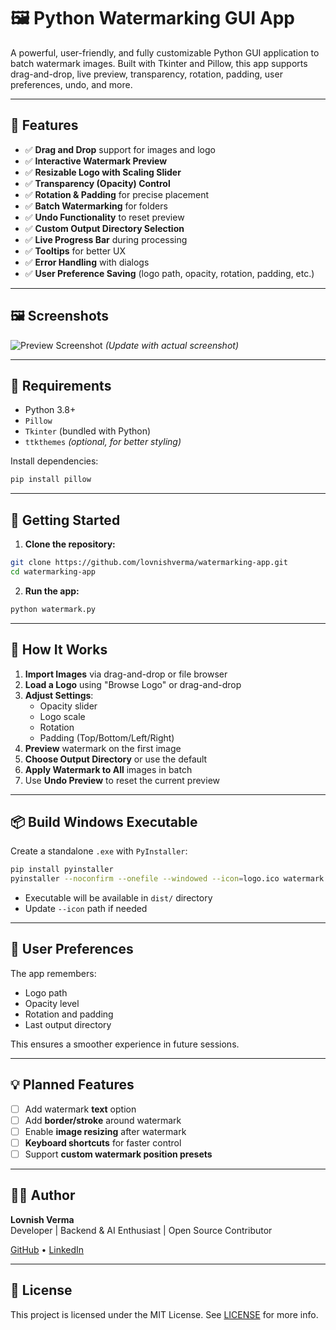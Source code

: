 # 🖼️ Python Watermarking GUI App

A powerful, user-friendly, and fully customizable Python GUI application to batch watermark images. Built with Tkinter and Pillow, this app supports drag-and-drop, live preview, transparency, rotation, padding, user preferences, undo, and more.

---

## 🔧 Features

- ✅ **Drag and Drop** support for images and logo  
- ✅ **Interactive Watermark Preview**  
- ✅ **Resizable Logo with Scaling Slider**  
- ✅ **Transparency (Opacity) Control**  
- ✅ **Rotation & Padding** for precise placement  
- ✅ **Batch Watermarking** for folders  
- ✅ **Undo Functionality** to reset preview  
- ✅ **Custom Output Directory Selection**  
- ✅ **Live Progress Bar** during processing  
- ✅ **Tooltips** for better UX  
- ✅ **Error Handling** with dialogs  
- ✅ **User Preference Saving** (logo path, opacity, rotation, padding, etc.)

---

## 🖼️ Screenshots

![Preview Screenshot](https://github.com/lovnishverma/watermarking-app/assets/preview.png)
*(Update with actual screenshot)*

---

## 🐍 Requirements

- Python 3.8+
- `Pillow`
- `Tkinter` (bundled with Python)
- `ttkthemes` *(optional, for better styling)*

Install dependencies:

```bash
pip install pillow
```

---

## 🚀 Getting Started

1. **Clone the repository:**

```bash
git clone https://github.com/lovnishverma/watermarking-app.git
cd watermarking-app
```

2. **Run the app:**

```bash
python watermark.py
```

---

## 🧠 How It Works

1. **Import Images** via drag-and-drop or file browser  
2. **Load a Logo** using "Browse Logo" or drag-and-drop  
3. **Adjust Settings**:  
   - Opacity slider  
   - Logo scale  
   - Rotation  
   - Padding (Top/Bottom/Left/Right)  
4. **Preview** watermark on the first image  
5. **Choose Output Directory** or use the default  
6. **Apply Watermark to All** images in batch  
7. Use **Undo Preview** to reset the current preview

---

## 📦 Build Windows Executable

Create a standalone `.exe` with `PyInstaller`:

```bash
pip install pyinstaller
pyinstaller --noconfirm --onefile --windowed --icon=logo.ico watermark.py
```

- Executable will be available in `dist/` directory  
- Update `--icon` path if needed

---

## 💾 User Preferences

The app remembers:
- Logo path
- Opacity level
- Rotation and padding
- Last output directory

This ensures a smoother experience in future sessions.

---

## 💡 Planned Features

- [ ] Add watermark **text** option  
- [ ] Add **border/stroke** around watermark  
- [ ] Enable **image resizing** after watermark  
- [ ] **Keyboard shortcuts** for faster control  
- [ ] Support **custom watermark position presets**

---

## 👨‍💻 Author

**Lovnish Verma**  
Developer | Backend & AI Enthusiast | Open Source Contributor  

[GitHub](https://github.com/lovnishverma) • [LinkedIn](https://linkedin.com/in/lovnishverma)

---

## 📜 License

This project is licensed under the MIT License. See [LICENSE](LICENSE) for more info.
```
